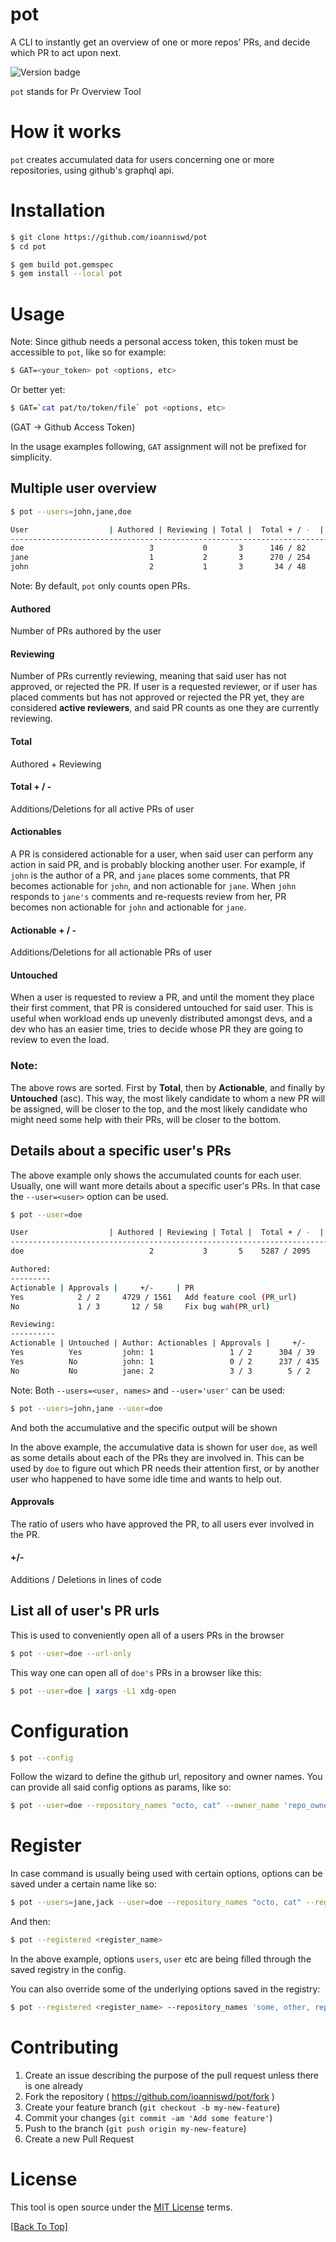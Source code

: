 # pot

A CLI to instantly get an overview of one or more repos' PRs, and decide which PR to act upon next.

![Version badge](https://img.shields.io/badge/version-1.0.0-green.svg)

`pot` stands for Pr Overview Tool

# How it works

`pot` creates accumulated data for users concerning one or more repositories, using
github's graphql api.

# Installation

```sh
$ git clone https://github.com/ioanniswd/pot
$ cd pot

$ gem build pot.gemspec
$ gem install --local pot
```

# Usage

Note: Since github needs a personal access token, this token must be accessible
to `pot`, like so for example:

```sh
$ GAT=<your_token> pot <options, etc>
```

Or better yet:

```sh
$ GAT=`cat pat/to/token/file` pot <options, etc>
```

(GAT -> Github Access Token)

In the usage examples following, `GAT` assignment will not be prefixed for
simplicity.


## Multiple user overview

```sh
$ pot --users=john,jane,doe

User                  | Authored | Reviewing | Total |  Total + / -  | Actionables | Actionable + / - | Untouched
-----------------------------------------------------------------------------------------------------------------
doe                            3           0       3      146 / 82               1         40 / 37              0
jane                           1           2       3      270 / 254              2        200 / 187             0
john                           2           1       3       34 / 48               3         34 / 48              0
```

Note: By default, `pot` only counts open PRs.

#### Authored
Number of PRs authored by the user

#### Reviewing
Number of PRs currently reviewing, meaning that said user has not
approved, or rejected the PR. If user is a requested reviewer, or if user has
placed comments but has not approved or rejected the PR yet, they are considered
**active reviewers**, and said PR counts as one they are currently reviewing.

#### Total
Authored + Reviewing

#### Total + / -
Additions/Deletions for all active PRs of user

#### Actionables
A PR is considered actionable for a user, when said user can
perform any action in said PR, and is probably blocking another user. For
example, if `john` is the author of a PR, and `jane` places some comments, that PR
becomes actionable for `john`, and non actionable for `jane`. When `john` responds to
`jane's` comments and re-requests review from her, PR becomes non actionable for
`john` and actionable for `jane`.

#### Actionable + / -
Additions/Deletions for all actionable PRs of user

#### Untouched
When a user is requested to review a PR, and until the moment
they place their first comment, that PR is considered untouched for said user.
This is useful when workload ends up unevenly distributed amongst devs, and a
dev who has an easier time, tries to decide whose PR they are going to review to
even the load.

### Note:
The above rows are sorted. First by **Total**, then by **Actionable**, and finally by **Untouched** (asc). This way, the most likely candidate to whom a new PR will be assigned, will be closer to the top, and the most likely candidate who might need some help with their PRs, will be closer to the bottom.

## Details about a specific user's PRs

The above example only shows the accumulated counts for each user. Usually, one
will want more details about a specific user's PRs. In that case the
`--user=<user>` option can be used.

```sh
$ pot --user=doe

User                  | Authored | Reviewing | Total |  Total + / -  | Actionables | Actionable + / - | Untouched
-----------------------------------------------------------------------------------------------------------------
doe                            2           3       5    5287 / 2095              3       5270 / 2035            1

Authored:
---------
Actionable | Approvals |     +/-     | PR
Yes            2 / 2     4729 / 1561   Add feature cool (PR_url)
No             1 / 3       12 / 58     Fix bug wah(PR_url)

Reviewing:
----------
Actionable | Untouched | Author: Actionables | Approvals |     +/-     | PR
Yes          Yes         john: 1                 1 / 2      304 / 39     Add feature wow (PR_url)
Yes          No          john: 1                 0 / 2      237 / 435    Fix bug dang (PR_url)
No           No          jane: 2                 3 / 3        5 / 2      Improve styles (PR_url)
```

Note: Both `--users=<user, names>` and `--user='user'` can be used:
```sh
$ pot --users=john,jane --user=doe
```
And both the accumulative and the specific output will be shown

In the above example, the accumulative data is shown for user `doe`, as well
as some details about each of the PRs they are involved in. This can be used by
`doe` to figure out which PR needs their attention first, or by another user
who happened to have some idle time and wants to help out.

#### Approvals
The ratio of users who have approved the PR, to all users ever involved in the PR.

#### +/-
Additions / Deletions in lines of code

## List all of user's PR urls

This is used to conveniently open all of a users PRs in the browser

```sh
$ pot --user=doe --url-only

```

This way one can open all of `doe's` PRs in a browser like this:
```sh
$ pot --user=doe | xargs -L1 xdg-open
```


# Configuration
```sh
$ pot --config
```
Follow the wizard to define the github url, repository and owner names.
You can provide all said config options as params, like so:

```sh
$ pot --user=doe --repository_names "octo, cat" --owner_name 'repo_owner_name' --github_url 'github.<company_name>.com'

```

# Register
In case command is usually being used with certain options, options can be saved
under a certain name like so:

```sh
$ pot --users=jane,jack --user=doe --repository_names "octo, cat" --register_new <register_name>
```
And then:

```sh
$ pot --registered <register_name>
```

In the above example, options `users`, `user` etc are being filled through the
saved registry in the config.

You can also override some of the underlying options saved in the registry:
```sh
$ pot --registered <register_name> --repository_names 'some, other, repos'
```

# Contributing

1. Create an issue describing the purpose of the pull request unless there is one already
2. Fork the repository ( https://github.com/ioanniswd/pot/fork )
3. Create your feature branch (`git checkout -b my-new-feature`)
4. Commit your changes (`git commit -am 'Add some feature'`)
5. Push to the branch (`git push origin my-new-feature`)
6. Create a new Pull Request

# License

This tool is open source under the [MIT License](https://opensource.org/licenses/MIT) terms.

[[Back To Top]](#pot)

